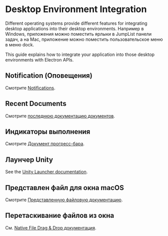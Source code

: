 # Desktop Environment Integration

Different operating systems provide different features for integrating desktop applications into their desktop environments. Например в Windows, приложения можно поместить ярлыки в JumpList панели задач, а на Mac, приложение можно поместить пользовательское меню в меню dock.

This guide explains how to integrate your application into those desktop environments with Electron APIs.

## Notification (Оповещения)

Смотрите [Notifications](notifications.md).

## Recent Documents

Смотрите [последнюю документацию документов](recent-documents.md).

## Индикаторы выполнения

Смотрите [Документ прогресс-бара](progress-bar.md).

## Лаунчер Unity

See the [Unity Launcher documentation][unity-launcher].

## Представлен файл для окна macOS

Смотрите [Представленную файловую документацию](represented-file.md).

## Перетаскивание файлов из окна

См. [Native File Drag & Drop документация](native-file-drag-drop.md).

[unity-launcher]: https://help.ubuntu.com/community/UnityLaunchersAndDesktopFiles#Adding_shortcuts_to_a_launcher

